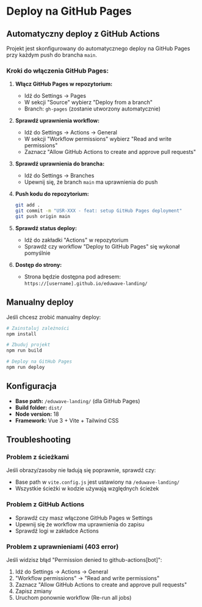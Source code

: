 # Deploy na GitHub Pages

## Automatyczny deploy z GitHub Actions

Projekt jest skonfigurowany do automatycznego deploy na GitHub Pages przy każdym push do brancha `main`.

### Kroki do włączenia GitHub Pages:

1. **Włącz GitHub Pages w repozytorium:**
   - Idź do Settings → Pages
   - W sekcji "Source" wybierz "Deploy from a branch"
   - Branch: `gh-pages` (zostanie utworzony automatycznie)

2. **Sprawdź uprawnienia workflow:**
   - Idź do Settings → Actions → General
   - W sekcji "Workflow permissions" wybierz "Read and write permissions"
   - Zaznacz "Allow GitHub Actions to create and approve pull requests"

3. **Sprawdź uprawnienia do brancha:**
   - Idź do Settings → Branches
   - Upewnij się, że branch `main` ma uprawnienia do push

4. **Push kodu do repozytorium:**
   ```bash
   git add .
   git commit -m "USR-XXX - feat: setup GitHub Pages deployment"
   git push origin main
   ```

5. **Sprawdź status deploy:**
   - Idź do zakładki "Actions" w repozytorium
   - Sprawdź czy workflow "Deploy to GitHub Pages" się wykonał pomyślnie

6. **Dostęp do strony:**
   - Strona będzie dostępna pod adresem: `https://[username].github.io/eduwave-landing/`

## Manualny deploy

Jeśli chcesz zrobić manualny deploy:

```bash
# Zainstaluj zależności
npm install

# Zbuduj projekt
npm run build

# Deploy na GitHub Pages
npm run deploy
```

## Konfiguracja

- **Base path:** `/eduwave-landing/` (dla GitHub Pages)
- **Build folder:** `dist/`
- **Node version:** 18
- **Framework:** Vue 3 + Vite + Tailwind CSS

## Troubleshooting

### Problem z ścieżkami
Jeśli obrazy/zasoby nie ładują się poprawnie, sprawdź czy:
- Base path w `vite.config.js` jest ustawiony na `/eduwave-landing/`
- Wszystkie ścieżki w kodzie używają względnych ścieżek

### Problem z GitHub Actions
- Sprawdź czy masz włączone GitHub Pages w Settings
- Upewnij się że workflow ma uprawnienia do zapisu
- Sprawdź logi w zakładce Actions

### Problem z uprawnieniami (403 error)
Jeśli widzisz błąd "Permission denied to github-actions[bot]":
1. Idź do Settings → Actions → General
2. "Workflow permissions" → "Read and write permissions"
3. Zaznacz "Allow GitHub Actions to create and approve pull requests"
4. Zapisz zmiany
5. Uruchom ponownie workflow (Re-run all jobs)
